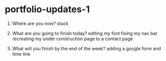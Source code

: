 # portfolio-updates-1

1) Where are you now? stuck

2) What are you going to finish today? editing my font fixing my nav bar recreating my under construction page to a contact page 

3) What will you finish by the end of the week? adding a google form and time line
